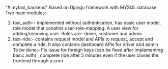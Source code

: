 "# mytaxi_backend" 
Based on Django framework with MYSQL database
Two main modules:-
1) taxi_auth-- implemented without authentication, has basic user model, role model that conatins user-role-mapping. A user view for adding/removing user. Roles are- driver, customer and admin  
2) taxi-ride:- contains request model and APIs to request, accept and complete a ride. It also contains dashboard APIs for driver and admin    
To be done:- Fix issue for foreign keys (can be fixed after implementing basic auth) , complete ride after 5 minutes even if the user closes the frontend through a cron   
 
